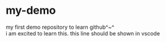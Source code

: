 # my-demo
my first demo repository to learn github^~^
<br>
i am excited to learn this.
this line should be shown in vscode

